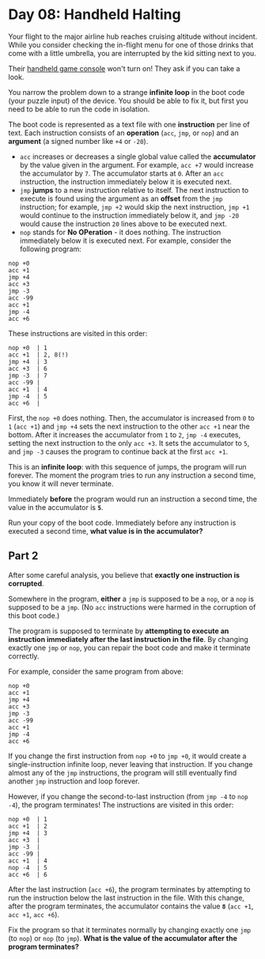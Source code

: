 # Day 08: Handheld Halting

Your flight to the major airline hub reaches cruising altitude without incident. While you consider checking the in-flight menu for one of those drinks that come with a little umbrella, you are interrupted by the kid sitting next to you.

Their [handheld game console](https://en.wikipedia.org/wiki/Handheld_game_console) won't turn on! They ask if you can take a look.

You narrow the problem down to a strange **infinite loop** in the boot code (your puzzle input) of the device. You should be able to fix it, but first you need to be able to run the code in isolation.

The boot code is represented as a text file with one **instruction** per line of text. Each instruction consists of an **operation** (`acc`, `jmp`, or `nop`) and an **argument** (a signed number like `+4` or `-20`).

- `acc` increases or decreases a single global value called the **accumulator** by the value given in the argument. For example, `acc +7` would increase the accumulator by `7`. The accumulator starts at `0`. After an `acc` instruction, the instruction immediately below it is executed next.
- `jmp` **jumps** to a new instruction relative to itself. The next instruction to execute is found using the argument as an **offset** from the `jmp` instruction; for example, `jmp +2` would skip the next instruction, `jmp +1` would continue to the instruction immediately below it, and `jmp -20` would cause the instruction `20` lines above to be executed next.
- `nop` stands for **No OPeration** - it does nothing. The instruction immediately below it is executed next.
For example, consider the following program:

```
nop +0
acc +1
jmp +4
acc +3
jmp -3
acc -99
acc +1
jmp -4
acc +6
```

These instructions are visited in this order:

```
nop +0  | 1
acc +1  | 2, 8(!)
jmp +4  | 3
acc +3  | 6
jmp -3  | 7
acc -99 |
acc +1  | 4
jmp -4  | 5
acc +6  |
```

First, the `nop +0` does nothing. Then, the accumulator is increased from `0` to `1` (`acc +1`) and `jmp +4` sets the next instruction to the other `acc +1` near the bottom. After it increases the accumulator from `1` to `2`, `jmp -4` executes, setting the next instruction to the only `acc +3`. It sets the accumulator to `5`, and `jmp -3` causes the program to continue back at the first `acc +1`.

This is an **infinite loop**: with this sequence of jumps, the program will run forever. The moment the program tries to run any instruction a second time, you know it will never terminate.

Immediately **before** the program would run an instruction a second time, the value in the accumulator is **`5`**.

Run your copy of the boot code. Immediately before any instruction is executed a second time, **what value is in the accumulator?**

## Part 2

After some careful analysis, you believe that **exactly one instruction is corrupted**.

Somewhere in the program, **either** a `jmp` is supposed to be a `nop`, or a `nop` is supposed to be a `jmp`. (No `acc` instructions were harmed in the corruption of this boot code.)

The program is supposed to terminate by **attempting to execute an instruction immediately after the last instruction in the file**. By changing exactly one `jmp` or `nop`, you can repair the boot code and make it terminate correctly.

For example, consider the same program from above:

```
nop +0
acc +1
jmp +4
acc +3
jmp -3
acc -99
acc +1
jmp -4
acc +6
```

If you change the first instruction from `nop +0` to `jmp +0`, it would create a single-instruction infinite loop, never leaving that instruction. If you change almost any of the `jmp` instructions, the program will still eventually find another `jmp` instruction and loop forever.

However, if you change the second-to-last instruction (from `jmp -4` to `nop -4`), the program terminates! The instructions are visited in this order:

```
nop +0  | 1
acc +1  | 2
jmp +4  | 3
acc +3  |
jmp -3  |
acc -99 |
acc +1  | 4
nop -4  | 5
acc +6  | 6
```

After the last instruction (`acc +6`), the program terminates by attempting to run the instruction below the last instruction in the file. With this change, after the program terminates, the accumulator contains the value **`8`** (`acc +1`, `acc +1`, `acc +6`).

Fix the program so that it terminates normally by changing exactly one `jmp` (to `nop`) or `nop` (to `jmp`). **What is the value of the accumulator after the program terminates?**